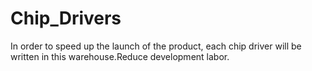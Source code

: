 # Chip_Drivers
In order to speed up the launch of the product, each chip driver will be written in this warehouse.Reduce development labor.
